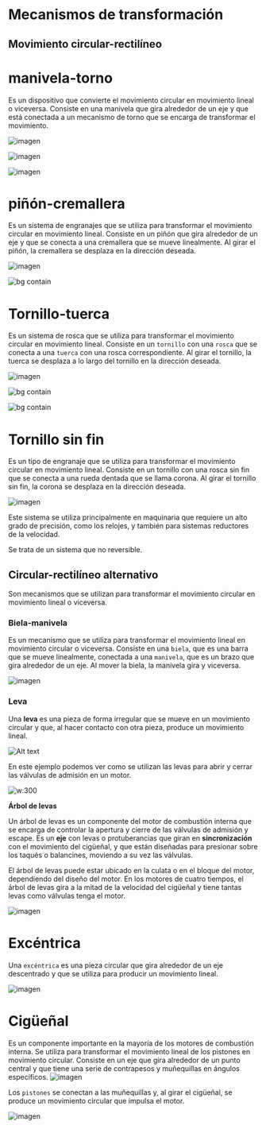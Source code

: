 # Mecanismos de transformación

## Movimiento **circular-rectilíneo**

# manivela-torno

Es un dispositivo que convierte el movimiento circular en movimiento lineal o viceversa. Consiste en una manivela que gira alrededor de un eje y que está conectada a un mecanismo de torno que se encarga de transformar el movimiento.

![imagen](media/image11.png)

![imagen](media/image12.gif)

![imagen](media/image13.png)

# piñón-cremallera

Es un sistema de engranajes que se utiliza para transformar el movimiento circular en movimiento lineal. Consiste en un piñón que gira alrededor de un eje y que se conecta a una cremallera que se mueve linealmente. Al girar el piñón, la cremallera se desplaza en la dirección deseada.

![imagen](media/image14.jpg)

![bg contain](img/2023-03-07-20-00-03.png)

# Tornillo-tuerca

Es un sistema de rosca que se utiliza para transformar el movimiento circular en movimiento lineal. Consiste en un ``tornillo`` con una ``rosca`` que se conecta a una ``tuerca`` con una rosca correspondiente. Al girar el tornillo, la tuerca se desplaza a lo largo del tornillo en la dirección deseada.

![imagen](media/image15.png)

![bg contain](img/2023-03-07-19-42-22.png)

![bg contain](img/2023-03-07-19-43-16.png)

# Tornillo sin fin

Es un tipo de engranaje que se utiliza para transformar el movimiento circular en movimiento lineal. Consiste en un tornillo con una rosca sin fin que se conecta a una rueda dentada que se llama corona. Al girar el tornillo sin fin, la corona se desplaza en la dirección deseada.

![imagen](media/image18.png)

Este sistema se utiliza principalmente en maquinaria que requiere un alto grado de precisión, como los relojes, y también para sistemas reductores de la velocidad.

Se trata de un sistema que no reversible.

## Circular-rectilíneo alternativo

Son mecanismos que se utilizan para transformar el movimiento circular en movimiento lineal o viceversa.

### Biela-manivela

Es un mecanismo que se utiliza para transformar el movimiento lineal en movimiento circular o viceversa. Consiste en una ``biela``, que es una barra que se mueve linealmente, conectada a una ``manivela``, que es un brazo que gira alrededor de un eje. Al mover la biela, la manivela gira y viceversa.

![imagen](media/image19.gif)

### Leva

Una **leva** es una pieza de forma irregular que se mueve en un movimiento circular y que, al hacer contacto con otra pieza, produce un movimiento lineal.

![Alt text](image-1.png)

En este ejemplo podemos ver como se utilizan las levas para abrir y cerrar las válvulas de admisión en un motor.

![w:300](media/image20.gif)

**Árbol de levas**

Un árbol de levas es un componente del motor de combustión interna que se encarga de controlar la apertura y cierre de las válvulas de admisión y escape. Es un **eje** con levas o protuberancias que giran en **sincronización** con el movimiento del cigüeñal, y que están diseñadas para presionar sobre los taqués o balancines, moviendo a su vez las válvulas.

El árbol de levas puede estar ubicado en la culata o en el bloque del motor, dependiendo del diseño del motor. En los motores de cuatro tiempos, el árbol de levas gira a la mitad de la velocidad del cigüeñal y tiene tantas levas como válvulas tenga el motor.

![imagen](media/image21.gif)

# Excéntrica

Una ``excéntrica`` es una pieza circular que gira alrededor de un eje descentrado y que se utiliza para producir un movimiento lineal.

![imagen](media/image22.png)

# Cigüeñal

Es un componente importante en la mayoría de los motores de combustión interna. Se utiliza para transformar el movimiento lineal de los pistones en movimiento circular. Consiste en un eje que gira alrededor de un punto central y que tiene una serie de contrapesos y muñequillas en ángulos específicos. ![imagen](media/image23.png)

Los ``pistones`` se conectan a las muñequillas y, al girar el cigüeñal, se produce un movimiento circular que impulsa el motor.

![imagen](media/image24.gif)
